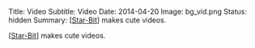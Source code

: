 Title: Video
Subtitle: Video
Date: 2014-04-20
Image: bg_vid.png
Status: hidden
Summary: [<a href="#star-bit">Star-Bit</a>] makes cute videos.

[<a href="#star-bit">Star-Bit</a>] makes cute videos.